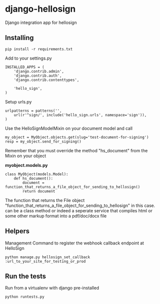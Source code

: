 django-hellosign
================

Django integration app for hellosign


Installing
----------

```
pip install -r requirements.txt
```

Add to your settings.py

```
INSTALLED_APPS = (
    'django.contrib.admin',
    'django.contrib.auth',
    'django.contrib.contenttypes',

    'hello_sign',
)
```

Setup urls.py

```
urlpatterns = patterns('',
    url(r'^sign/', include('hello_sign.urls', namespace='sign')),
)

```

Use the HelloSignModelMixin on your document model and call

```
my_object = MyObject.objects.get(slug='test-document-for-signing')
resp = my_object.send_for_signing()
```

Remember that you must override the method "hs_document" from the Mixin on
your object

__myobject.models.py__

```
class MyObject(models.Model):
    def hs_document():
        document = function_that_returns_a_file_object_for_sending_to_hellosign()
        return document
```

The function that returns the File object
"function_that_returns_a_file_object_for_sending_to_hellosign" in this case.
can be a class method or indeed a seperate service that compiles html or some
other markup format into a pdf/doc/docx file


Helpers
-------------

Management Command to register the webhook callback endpoint at HelloSign

```
python manage.py hellosign_set_callback :url_to_your_site_for_testing_or_prod
```


Run the tests
-------------

Run from a virtualenv with django pre-installed

```
python runtests.py
```